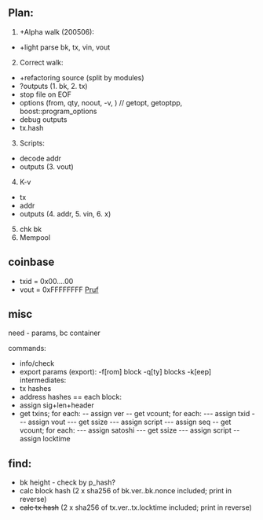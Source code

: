 ## Plan:
1. +Alpha walk (200506):
  - +light parse bk, tx, vin, vout
2. Correct walk:
  - +refactoring source (split by modules)
  - ?outputs (1. bk, 2. tx)
  - stop file on EOF
  - options (from, qty, noout, -v, <files>) // getopt, getoptpp, boost::program_options
  - debug outputs
  - tx.hash
3. Scripts:
  - decode addr
  - outputs (3. vout)
4. K-v
  - tx
  - addr
  - outputs (4. addr, 5. vin, 6. x)
5. chk bk
6. Mempool

## coinbase
- txid = 0x00....00
- vout = 0xFFFFFFFF
[Pruf](https://learnmeabitcoin.com/guide/coinbase-transaction)

## misc

need - params, bc container

commands:

- info/check
- export
params (export):
-f[rom] block
-q[ty] blocks
-k[eep]
intermediates:
- tx hashes
- address hashes
== each block:
- assign sig+len+header
- get txins; for each:
-- assign ver
-- get vcount; for each:
--- assign txid
--- assign vout
--- get ssize
--- assign script
--- assign seq
-- get vcount; for each:
--- assign satoshi
--- get ssize
--- assign script
-- assign locktime

## find:
- bk height - check by p_hash?
- calc block hash (2 x sha256 of bk.ver..bk.nonce included; print in reverse)
- ~~calc tx hash~~ (2 x sha256 of tx.ver..tx.locktime included; print in reverse)
